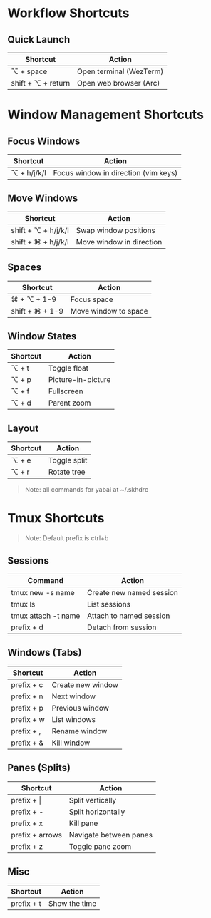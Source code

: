 # Workflow Shortcuts

## Quick Launch
| Shortcut | Action |
|----------|--------|
| ⌥ + space | Open terminal (WezTerm) |
| shift + ⌥ + return | Open web browser (Arc) |

# Window Management Shortcuts

## Focus Windows
| Shortcut | Action |
|----------|--------|
| ⌥ + h/j/k/l | Focus window in direction (vim keys) |

## Move Windows
| Shortcut | Action |
|----------|--------|
| shift + ⌥ + h/j/k/l | Swap window positions |
| shift + ⌘ + h/j/k/l | Move window in direction |

## Spaces
| Shortcut | Action |
|----------|--------|
| ⌘ + ⌥ + 1-9 | Focus space |
| shift + ⌘ + 1-9 | Move window to space |

## Window States
| Shortcut | Action |
|----------|--------|
| ⌥ + t | Toggle float |
| ⌥ + p | Picture-in-picture |
| ⌥ + f | Fullscreen |
| ⌥ + d | Parent zoom |

## Layout
| Shortcut | Action |
|----------|--------|
| ⌥ + e | Toggle split |
| ⌥ + r | Rotate tree |

> Note: all commands for yabai at ~/.skhdrc

# Tmux Shortcuts

> Note: Default prefix is ctrl+b

## Sessions
| Command | Action |
|---------|--------|
| tmux new -s name | Create new named session |
| tmux ls | List sessions |
| tmux attach -t name | Attach to named session |
| prefix + d | Detach from session |

## Windows (Tabs)
| Shortcut | Action |
|----------|--------|
| prefix + c | Create new window |
| prefix + n | Next window |
| prefix + p | Previous window |
| prefix + w | List windows |
| prefix + , | Rename window |
| prefix + & | Kill window |

## Panes (Splits)
| Shortcut | Action |
|----------|--------|
| prefix + \| | Split vertically |
| prefix + - | Split horizontally |
| prefix + x | Kill pane |
| prefix + arrows | Navigate between panes |
| prefix + z | Toggle pane zoom |

## Misc
| Shortcut | Action |
|----------|--------|
| prefix + t | Show the time |

